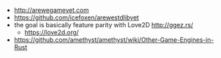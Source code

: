 - http://arewegameyet.com
- https://github.com/icefoxen/arewestdlibyet
- the goal is basically feature parity with Love2D http://ggez.rs/
  - https://love2d.org/
- https://github.com/amethyst/amethyst/wiki/Other-Game-Engines-in-Rust
